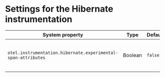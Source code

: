 # Settings for the Hibernate instrumentation

| System property                                               | Type    | Default | Description                                         |
| ------------------------------------------------------------- | ------- | ------- | --------------------------------------------------- |
| `otel.instrumentation.hibernate.experimental-span-attributes` | Boolean | `false` | Enable the capture of experimental span attributes. |
